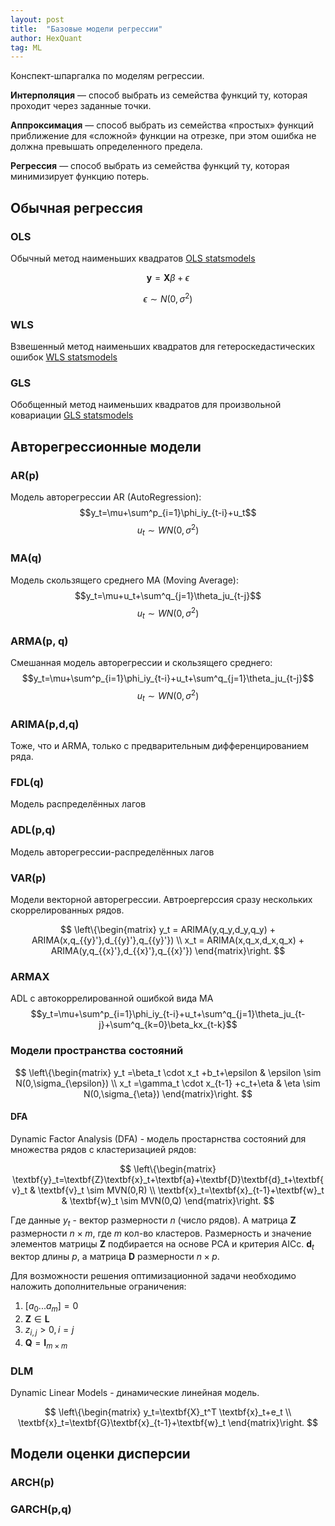 ```yaml
---
layout: post
title:  "Базовые модели регрессии"
author: HexQuant
tag: ML
---
```

Конспект-шпаргалка по моделям регрессии.

**Интерполяция** — способ выбрать из семейства функций ту, которая проходит через заданные точки.

**Аппроксимация** — способ выбрать из семейства «простых» функций приближение для «сложной» функции на отрезке, при этом ошибка не должна превышать определенного предела.

**Регрессия** — способ выбрать из семейства функций ту, которая минимизирует функцию потерь.

## Обычная регрессия
### OLS
Обычный метод наименьших квадратов
[OLS statsmodels](https://www.statsmodels.org/devel/examples/notebooks/generated/ols.html)

$$\textbf{y} = \textbf{X}\beta+\epsilon$$

$$\epsilon \sim N(0,\sigma^2)$$

### WLS
Взвешенный метод наименьших квадратов для гетероскедастических ошибок
[WLS statsmodels](https://www.statsmodels.org/devel/examples/notebooks/generated/wls.html)

### GLS
Обобщенный метод наименьших квадратов для произвольной ковариации
[GLS statsmodels](https://www.statsmodels.org/devel/examples/notebooks/generated/gls.html)

## Авторегрессионные модели
### AR(p)
Модель авторегрессии AR (AutoRegression):
$$y_t=\mu+\sum^p_{i=1}\phi_iy_{t-i}+u_t$$
$$u_t\sim WN(0,\sigma^2)$$
### MA(q)
Модель скользящего среднего MA (Moving Average):
$$y_t=\mu+u_t+\sum^q_{j=1}\theta_ju_{t-j}$$
$$u_t\sim WN(0,\sigma^2)$$

### ARMA(p, q)
Смешанная модель авторегрессии и скользящего среднего:
$$y_t=\mu+\sum^p_{i=1}\phi_iy_{t-i}+u_t+\sum^q_{j=1}\theta_ju_{t-j}$$
$$u_t\sim WN(0,\sigma^2)$$

### ARIMA(p,d,q)
Тоже, что и ARMA, только с предварительным дифференцированием ряда.

### FDL(q)
Модель распределённых лагов

### ADL(p,q)
Модель авторегрессии-распределённых лагов

### VAR(p)
Модели векторной авторегрессии. Автроергерссия сразу нескольких скоррелированных рядов.

$$
\left\{\begin{matrix}
y_t = ARIMA(y,q_y,d_y,q_y) + ARIMA(x,q_{{y}'},d_{{y}'},q_{{y}'})
\\
x_t = ARIMA(x,q_x,d_x,q_x) + ARIMA(y,q_{{x}'},d_{{x}'},q_{{x}'})
\end{matrix}\right.
$$
### ARMAX
ADL с автокоррелированной ошибкой вида MA
$$y_t=\mu+\sum^p_{i=1}\phi_iy_{t-i}+u_t+\sum^q_{j=1}\theta_ju_{t-j}+\sum^q_{k=0}\beta_kx_{t-k}$$

### Модели пространства состояний
$$
\left\{\begin{matrix}
y_t =\beta_t \cdot x_t +b_t+\epsilon & \epsilon \sim N(0,\sigma_{\epsilon})
\\
x_t =\gamma_t \cdot x_{t-1} +c_t+\eta & \eta \sim N(0,\sigma_{\eta})
\end{matrix}\right.
$$
#### DFA
Dynamic Factor Analysis (DFA) - модель простарнства состояний для множества рядов с кластеризацией рядов:

$$
\left\{\begin{matrix}
\textbf{y}_t=\textbf{Z}\textbf{x}_t+\textbf{a}+\textbf{D}\textbf{d}_t+\textbf{v}_t & \textbf{v}_t \sim MVN(0,R)
\\
\textbf{x}_t=\textbf{x}_{t-1}+\textbf{w}_t & \textbf{w}_t \sim MVN(0,Q)
\end{matrix}\right.
$$

Где данные $y_t$ - вектор размерности $n$ (число рядов). А матрица $\textbf{Z}$ размерности $n\times m$, где $m$ кол-во кластеров. Размерность и значение элементов матрицы $\textbf{Z}$ подбирается на основе PCA и критерия AICc.
$\textbf{d}_t$ вектор длины $p$, а матрица $\textbf{D}$ размерности $n\times p$.

Для возможности решения оптимизационной задачи необходимо наложить дополнительные ограничения:
1. $[a_0...a_m]=0$
2. $\textbf{Z} \in \textbf{L}$
3. $z_{i,j}>0, i=j$
4. $\textbf{Q}=\textbf{I}_{m \times m}$

### DLM
Dynamic Linear Models - динамические линейная модель.

$$
\left\{\begin{matrix}
y_t=\textbf{X}_t^T \textbf{x}_t+e_t
\\
\textbf{x}_t=\textbf{G}\textbf{x}_{t-1}+\textbf{w}_t
\end{matrix}\right.
$$

## Модели оценки дисперсии
### ARCH(p)
### GARCH(p,q)



